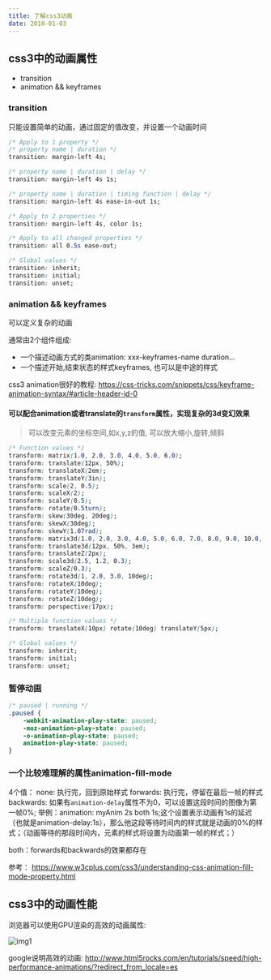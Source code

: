 ```yaml
---
title: 了解css3动画
date: 2018-01-03
---
```


## css3中的动画属性

- transition
- animation && keyframes

### transition

只能设置简单的动画，通过固定的值改变，并设置一个动画时间

```css
/* Apply to 1 property */
/* property name | duration */
transition: margin-left 4s;

/* property name | duration | delay */
transition: margin-left 4s 1s;

/* property name | duration | timing function | delay */
transition: margin-left 4s ease-in-out 1s;

/* Apply to 2 properties */
transition: margin-left 4s, color 1s;

/* Apply to all changed properties */
transition: all 0.5s ease-out;

/* Global values */
transition: inherit;
transition: initial;
transition: unset;
```

### animation && keyframes

可以定义复杂的动画

通常由2个组件组成:

- 一个描述动画方式的类animation: xxx-keyframes-name duration...
- 一个描述开始,结束状态的样式keyframes, 也可以是中途的样式

css3 animation很好的教程:
https://css-tricks.com/snippets/css/keyframe-animation-syntax/#article-header-id-0

#### 可以配合animation或者translate的`transform`属性，实现复杂的3d变幻效果

> 可以改变元素的坐标空间,如x,y,z的值, 可以放大缩小,旋转,倾斜

```css
/* Function values */
transform: matrix(1.0, 2.0, 3.0, 4.0, 5.0, 6.0);
transform: translate(12px, 50%);
transform: translateX(2em);
transform: translateY(3in);
transform: scale(2, 0.5);
transform: scaleX(2);
transform: scaleY(0.5);
transform: rotate(0.5turn);
transform: skew(30deg, 20deg);
transform: skewX(30deg);
transform: skewY(1.07rad);
transform: matrix3d(1.0, 2.0, 3.0, 4.0, 5.0, 6.0, 7.0, 8.0, 9.0, 10.0, 11.0, 12.0, 13.0, 14.0, 15.0, 16.0);
transform: translate3d(12px, 50%, 3em);
transform: translateZ(2px);
transform: scale3d(2.5, 1.2, 0.3);
transform: scaleZ(0.3);
transform: rotate3d(1, 2.0, 3.0, 10deg);
transform: rotateX(10deg);
transform: rotateY(10deg);
transform: rotateZ(10deg);
transform: perspective(17px);

/* Multiple function values */
transform: translateX(10px) rotate(10deg) translateY(5px);

/* Global values */
transform: inherit;
transform: initial;
transform: unset;
```

### 暂停动画

```css
/* paused | running */
.paused {
    -webkit-animation-play-state: paused; 
    -moz-animation-play-state: paused;
    -o-animation-play-state: paused;
    animation-play-state: paused;
}
```

### 一个比较难理解的属性animation-fill-mode

4个值：
none: 执行完，回到原始样式
forwards: 执行完，停留在最后一帧的样式
backwards: 如果有`animation-delay`属性不为0，可以设置这段时间的图像为第一帧0%;
举例：animation: myAnim 2s both 1s;这个设置表示动画有1s的延迟（也就是animation-delay:1s），那么他这段等待时间内的样式就是动画的0%的样式；（动画等待的那段时间内，元素的样式将设置为动画第一帧的样式；）

both：forwards和backwards的效果都存在

参考：
https://www.w3cplus.com/css3/understanding-css-animation-fill-mode-property.html

## css3中的动画性能

浏览器可以使用GPU渲染的高效的动画属性:

![img1](https://www.evernote.com/l/Aax8Ux7X5RNGX4vg40SfwDkJLGFdh-09k6MB/image.png)

google说明高效的动画: http://www.html5rocks.com/en/tutorials/speed/high-performance-animations/?redirect_from_locale=es